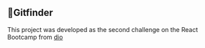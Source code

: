 ## 📌Gitfinder
This project was developed as the second challenge on the React Bootcamp from [dio](dio.me)
